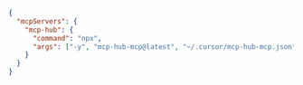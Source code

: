 <!-- ~/.cursor/mcp.json -->
<!--
  注意:
  - Cursor IDE はツール数上限(80個)があるため、mcp-hub-mcp を使用します
  - 実際のMCPサーバー定義は ~/.cursor/mcp-hub-mcp.json に記載してください
  - 環境変数(GITHUB_PERSONAL_ACCESS_TOKEN, NOTION_TOKEN)はシステム環境変数に設定してください
-->

```json
{
  "mcpServers": {
    "mcp-hub": {
      "command": "npx",
      "args": ["-y", "mcp-hub-mcp@latest", "~/.cursor/mcp-hub-mcp.json"]
    }
  }
}

```
